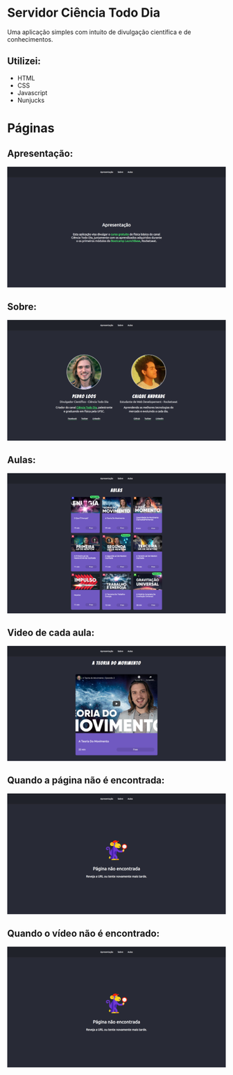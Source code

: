 Servidor Ciência Todo Dia
=========================

Uma aplicação simples com intuito de divulgação científica e de
conhecimentos.

Utilizei:
---------

-   HTML
-   CSS
-   Javascript
-   Nunjucks

Páginas
=======

Apresentação:
-------------

![](/readme-assets/apresentacao.png)

Sobre:
------

![](/readme-assets/sobre.png)

Aulas:
------

![](/readme-assets/aulas.png)

Video de cada aula:
-------------------

![](/readme-assets/aulas-video.png)

Quando a página não é encontrada:
---------------------------------

![](/readme-assets/404-pagina.png)

Quando o vídeo não é encontrado:
--------------------------------

![](/readme-assets/404-pagina.png)
